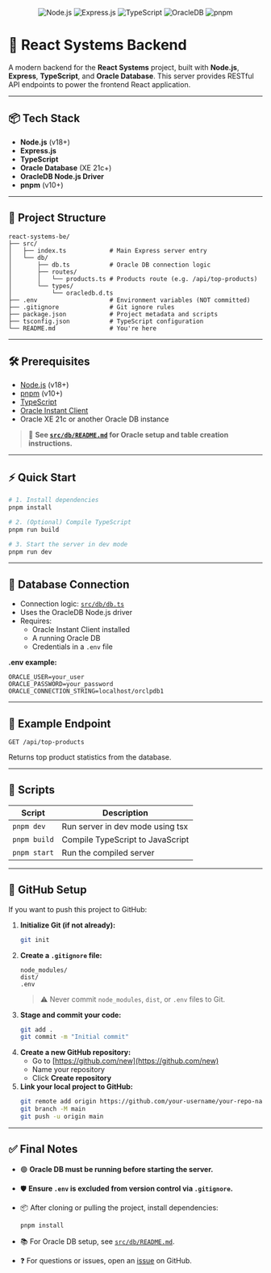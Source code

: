 <p align="center">
  <img src="https://img.shields.io/badge/Node.js-18%2B-brightgreen" alt="Node.js">
  <img src="https://img.shields.io/badge/Express.js-4.x-blue" alt="Express.js">
  <img src="https://img.shields.io/badge/TypeScript-4.x-blue" alt="TypeScript">
  <img src="https://img.shields.io/badge/OracleDB-XE%2021c%2B-orange" alt="OracleDB">
  <img src="https://img.shields.io/badge/pnpm-10%2B-yellow" alt="pnpm">
</p>

# 🚀 React Systems Backend

A modern backend for the **React Systems** project, built with **Node.js**, **Express**, **TypeScript**, and **Oracle Database**. This server provides RESTful API endpoints to power the frontend React application.

---

## 📦 Tech Stack

- **Node.js** (v18+)
- **Express.js**
- **TypeScript**
- **Oracle Database** (XE 21c+)
- **OracleDB Node.js Driver**
- **pnpm** (v10+)

---

## 📁 Project Structure

```
react-systems-be/
├── src/
│   ├── index.ts            # Main Express server entry
│   └── db/
│       ├── db.ts           # Oracle DB connection logic
│       ├── routes/
│       │   └── products.ts # Products route (e.g. /api/top-products)
│       └── types/
│           └── oracledb.d.ts
├── .env                    # Environment variables (NOT committed)
├── .gitignore              # Git ignore rules
├── package.json            # Project metadata and scripts
├── tsconfig.json           # TypeScript configuration
└── README.md               # You're here
```

---

## 🛠️ Prerequisites

- [Node.js](https://nodejs.org/en/) (v18+)
- [pnpm](https://pnpm.io/) (v10+)
- [TypeScript](https://www.typescriptlang.org/)
- [Oracle Instant Client](https://www.oracle.com/database/technologies/instant-client.html)
- Oracle XE 21c or another Oracle DB instance

> 📂 **See [`src/db/README.md`](src/db/README.md) for Oracle setup and table creation instructions.**

---

## ⚡ Quick Start

```bash
# 1. Install dependencies
pnpm install

# 2. (Optional) Compile TypeScript
pnpm run build

# 3. Start the server in dev mode
pnpm run dev
```

---

## 🔌 Database Connection

- Connection logic: [`src/db/db.ts`](src/db/db.ts)
- Uses the OracleDB Node.js driver
- Requires:
  - Oracle Instant Client installed
  - A running Oracle DB
  - Credentials in a `.env` file

**.env example:**
```env
ORACLE_USER=your_user
ORACLE_PASSWORD=your_password
ORACLE_CONNECTION_STRING=localhost/orclpdb1
```

---

## 📮 Example Endpoint

```http
GET /api/top-products
```
Returns top product statistics from the database.

---

## 🧪 Scripts

| Script        | Description                        |
|---------------|------------------------------------|
| `pnpm dev`    | Run server in dev mode using tsx    |
| `pnpm build`  | Compile TypeScript to JavaScript    |
| `pnpm start`  | Run the compiled server             |

---

## 🧾 GitHub Setup

If you want to push this project to GitHub:

1. **Initialize Git (if not already):**
    ```bash
    git init
    ```
2. **Create a `.gitignore` file:**
    ```gitignore
    node_modules/
    dist/
    .env
    ```
    > ⚠️ Never commit `node_modules`, `dist`, or `.env` files to Git.
3. **Stage and commit your code:**
    ```bash
    git add .
    git commit -m "Initial commit"
    ```
4. **Create a new GitHub repository:**
    - Go to [https://github.com/new](https://github.com/new)
    - Name your repository
    - Click **Create repository**
5. **Link your local project to GitHub:**
    ```bash
    git remote add origin https://github.com/your-username/your-repo-name.git
    git branch -M main
    git push -u origin main
    ```

---

## ✅ Final Notes

- 🟢 **Oracle DB must be running before starting the server.**
- 🛡️ **Ensure `.env` is excluded from version control via `.gitignore`.**
- 📦 After cloning or pulling the project, install dependencies:

    ```bash
    pnpm install
    ```

- 📚 For Oracle DB setup, see [`src/db/README.md`](src/db/README.md).
- ❓ For questions or issues, open an [issue](https://github.com/your-username/your-repo-name/issues) on GitHub.